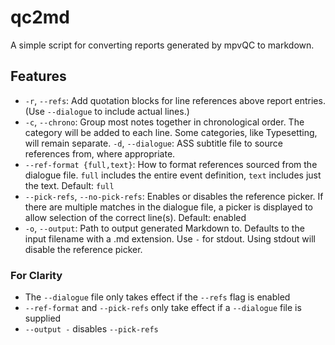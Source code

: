 # qc2md

A simple script for converting reports generated by mpvQC to markdown.

## Features

- `-r`, `--refs`: Add quotation blocks for line references above report entries. (Use `--dialogue` to include actual lines.)
- `-c`, `--chrono`:  Group most notes together in chronological order. The category will be added to each line. Some categories, like Typesetting, will remain separate.
`-d`, `--dialogue`: ASS subtitle file to source references from, where appropriate.
- `--ref-format {full,text}`: How to format references sourced from the dialogue file. `full` includes the entire event definition, `text` includes just the text. Default: `full`
- `--pick-refs`, `--no-pick-refs`: Enables or disables the reference picker. If there are multiple matches in the dialogue file, a picker is displayed to allow selection of the correct line(s). Default: enabled
- `-o`, `--output`:  Path to output generated Markdown to. Defaults to the input filename with a .md extension. Use `-` for stdout. Using stdout will disable the reference picker.

### For Clarity

- The `--dialogue` file only takes effect if the `--refs` flag is enabled
- `--ref-format` and `--pick-refs` only take effect if a `--dialogue` file is supplied
- `--output -` disables `--pick-refs`
